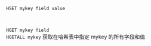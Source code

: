 
`HSET mykey field value`  






<br>



`HGET mykey field`  
`HGETALL mykey` 获取在哈希表中指定 mykey 的所有字段和值  